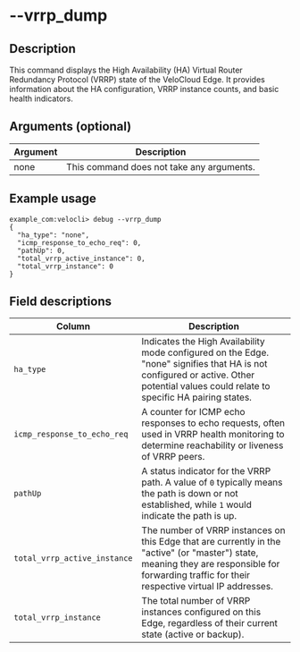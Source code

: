 #	--vrrp_dump

##	Description
This command displays the High Availability (HA) Virtual Router Redundancy Protocol (VRRP) state of the VeloCloud Edge. It provides information about the HA configuration, VRRP instance counts, and basic health indicators.

##  Arguments (optional)
| Argument | Description |
|---|---|
| none | This command does not take any arguments. |

##  Example usage
```
example_com:velocli> debug --vrrp_dump
{
  "ha_type": "none",
  "icmp_response_to_echo_req": 0,
  "pathUp": 0,
  "total_vrrp_active_instance": 0,
  "total_vrrp_instance": 0
}
```

##  Field descriptions
| Column | Description |
|---|---|
| `ha_type` | Indicates the High Availability mode configured on the Edge. "none" signifies that HA is not configured or active. Other potential values could relate to specific HA pairing states. |
| `icmp_response_to_echo_req` | A counter for ICMP echo responses to echo requests, often used in VRRP health monitoring to determine reachability or liveness of VRRP peers. |
| `pathUp` | A status indicator for the VRRP path. A value of `0` typically means the path is down or not established, while `1` would indicate the path is up. |
| `total_vrrp_active_instance` | The number of VRRP instances on this Edge that are currently in the "active" (or "master") state, meaning they are responsible for forwarding traffic for their respective virtual IP addresses. |
| `total_vrrp_instance` | The total number of VRRP instances configured on this Edge, regardless of their current state (active or backup). |